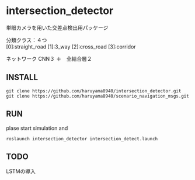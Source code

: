 # intersection_detector
単眼カメラを用いた交差点検出用パッケージ

分類クラス：４つ  
[0]:straight_road [1]:3_way [2]:cross_road [3]:corridor


ネットワーク
CNN３ ＋　全結合層２

## INSTALL
```
git clone https://github.com/haruyama8940/intersection_detector.git
git clone https://github.com/haruyama8940/scenario_navigation_msgs.git
```

## RUN
plase start simulation and
```
roslaunch intersection_detector intersection_detect.launch 
```

## TODO
LSTMの導入
